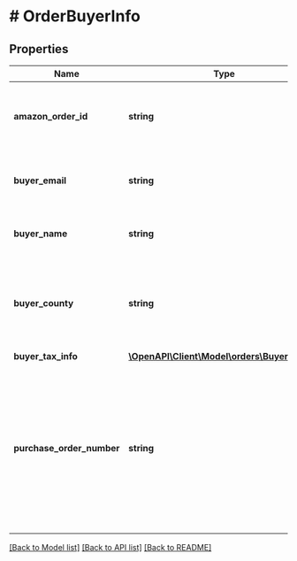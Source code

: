 # # OrderBuyerInfo

## Properties

Name | Type | Description | Notes
------------ | ------------- | ------------- | -------------
**amazon_order_id** | **string** | An Amazon-defined order identifier, in 3-7-7 format. |
**buyer_email** | **string** | The anonymized email address of the buyer. | [optional]
**buyer_name** | **string** | The buyer name or the recipient name. | [optional]
**buyer_county** | **string** | The county of the buyer.  **Note**: This attribute is only available in the Brazil marketplace. | [optional]
**buyer_tax_info** | [**\OpenAPI\Client\Model\orders\BuyerTaxInfo**](BuyerTaxInfo.md) |  | [optional]
**purchase_order_number** | **string** | The purchase order (PO) number entered by the buyer at checkout. Only returned for orders where the buyer entered a PO number at checkout. | [optional]

[[Back to Model list]](../../README.md#models) [[Back to API list]](../../README.md#endpoints) [[Back to README]](../../README.md)
